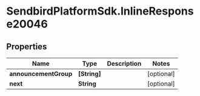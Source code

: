 # SendbirdPlatformSdk.InlineResponse20046

## Properties

Name | Type | Description | Notes
------------ | ------------- | ------------- | -------------
**announcementGroup** | **[String]** |  | [optional] 
**next** | **String** |  | [optional] 


